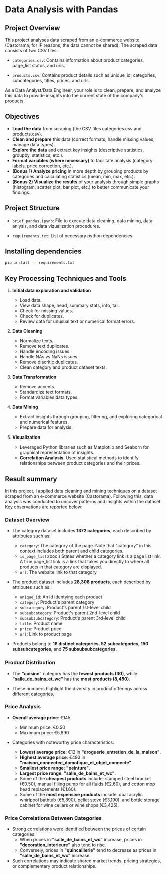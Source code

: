 # **Data Analysis with Pandas**

## Project Overview

This project analyses data scraped from an e-commerce website (Castorama; for IP reasons, the data cannot be shared). The scraped data consists of two CSV files:

- `categories.csv`: Contains information about product categories, page_list status, and urls.

- `products.csv`: Contains product details such as unique_id, categories, subcategories, titles, prices, and urls.

As a Data Analyst/Data Engineer, your role is to clean, prepare, and analyze this data to provide insights into the current state of the company's products.

## Objectives  

- **Load the data** from scraping (the CSV files categories.csv and products.csv).  
- **Clean and prepare** this data (correct formats, handle missing values, manage data types).  
- **Explore the data** and extract key insights (descriptive statistics, groupby, statistics, etc.).  
- **Format variables (where necessary)** to facilitate analysis (category labels, price correction, etc.).  
- **(Bonus 1) Analyze pricing** in more depth by grouping products by categories and calculating statistics (mean, min, max, etc.).  
- **(Bonus 2) Visualize the results** of your analysis through simple graphs (histogram, scatter plot, bar plot, etc.) to better communicate your findings. 

## Project Structure

* `brief_pandas.ipynb`: File to execute data cleaning, data mining, data anlysis, and data vizualization procedures. 

* `requirements.txt`: List of necessary python dependencies.

## Installing dependencies
```bash
pip install -r requirements.txt
```

## Key Processing Techniques and Tools
1. **Initial data exploration and validation**
   - Load data.
   - View data shape, head, summary stats, info, tail.
   - Check for missing values.
   - Check for duplicates.
   - Review data for unusual text or numerical format errors.

2. **Data Cleaning**
   - Normalize texts.
   - Remove text duplicates.
   - Handle encoding issues.
   - Handle NAs vs NaNs issues.
   - Remove diacritic duplicates.
   - Clean category and product dataset texts.

3. **Data Transformation**
   - Remove accents.
   - Standardize text formats.
   - Format variables data types.

4. **Data Mining**
   - Extract insights through grouping, filtering, and exploring categorical and numerical features.
   - Prepare data for analysis.

5. **Visualization**
   - Leveraged Python libraries such as Matplotlib and Seaborn for graphical representation of insights.
   - **Correlation Analysis**: Used statistical methods to identify relationships between product categories and their prices.


## Result summary

In this project, I applied data cleaning and mining techniques on a dataset scraped from an e-commerce website (Castorama). Following this, data analysis was conducted to uncover patterns and insights within the dataset. Key observations are reported below:

### **Dataset Overview**

- The category dataset includes **1372 categories**, each described by attributes such as:
  - `category`: The category of the page. Note that "category" in this context includes both parent and child categories. 
  - `is_page_list`:(bool) States whether a category link is a page list link. A true page_list link is a link that takes you directly to where all products in that category are displayed. 
  - `url`: The website link to that category

- The product dataset includes **28,308 products**, each described by attributes such as:
  - `unique_id`: An id identying each product
  - `category`: Product's parent category
  - `subcategory`: Product's parent 1st-level child
  - `subsubcategory`: Product's parent 2nd-level child
  - `subsubsubcategory`: Product's parent 3rd-level child
  - `title`: Product name
  - `price`: Product price
  - `url`: Link to product page

- Products belong to **16 distinct categories**, **52 subcategories**, **150 subsubcategories**, and **75	subsubsubcategories**.

### **Product Distribution**

- The **"cuisine"** category has the **fewest products (30)**, while **"salle_de_bains_et_wc"** has the **most products (8,450)**.

- These numbers highlight the diversity in product offerings across different categories.

### **Price Analysis**
- **Overall average price**: €145  
  - Minimum price: €0.50  
  - Maximum price: €5,890

- Categories with noteworthy price characteristics:
  - **Lowest average price**: €12 in **"droguerie_entretien_de_la_maison"**.  
  - **Highest average price**: €493 in **"maison_connectee_domotique_et_objet_connecte"**.  
  - **Smallest price range**: **"peinture"**.  
  - **Largest price range**: **"salle_de_bains_et_wc"**.
  - Some of the **cheapest products** include: stamped steel bracket (€0.50), manual filling pump for all fluids (€2.60), and cotton mop head replacements (€1.60).
  - Some of the **most expensive products** include: dual acrylic whirlpool bathtub (€5,890), pellet stove (€3,190), and bottle storage cabinet for wine cellars or wine shops (€3,425).


### **Price Correlations Between Categories**

- Strong correlations were identified between the prices of certain categories:
  - When prices in **"salle_de_bains_et_wc"** increase, prices in **"decoration_interieure"** also tend to rise.
  - Conversely, prices in **"quincaillerie"** tend to decrease as prices in **"salle_de_bains_et_wc"** increase.
- Such correlations may indicate shared market trends, pricing strategies, or complementary product relationships.